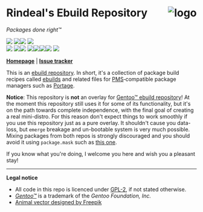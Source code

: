 Rindeal's Ebuild Repository <img src="./assets/logo_96.png" title="Sir Benjamin the Bull" alt="logo" align="right">
============================

<i>Packages done right™</i>

<!--- BADGES ---------------------------------------------------------------------------------------------------------->

[![][badge-ci-master]](https://travis-ci.com/rindeal/rindeal-ebuild-repo)
[![][badge-docker-label]![][badge-docker]](https://hub.docker.com/r/rindeal/portage-amd64-base/)
[![][badge-code-quality]](https://www.codacy.com/app/rindeal/rindeal-ebuild-repo)
<br/>
[![][badge-commit-stats-label]][git-commits-master]
[![][badge-first-commit]][git-first-commit][![][badge-last-commit]][git-commits-master]
[![][badge-commit-cadence-label]![][badge-commit-cadence-week]![][badge-commit-cadence-month]![][badge-commit-cadence-year]][github-pulse]
[![][badge-commits-queued]][git-compare-master-dev]

<!--- MENU ------------------------------------------------------------------------------------------------------------>

**[Homepage][homepage]** | **[Issue tracker][issue-tracker]**

<!--- DOCUMENT_START -------------------------------------------------------------------------------------------------->

This is an [ebuild repository][wiki-ebuild-repo]. In short, it's a collection of package build recipes
called [ebuilds][wiki-ebuild] and related files for [PMS][wiki-pms]&#8209;compatible package managers
such as [Portage][wiki-portage].

**Notice**: This repository is **not** an overlay for [Gentoo™ ebuild repository][]!
At the moment this repository still uses it for some of its functionality,
but it's on the path towards complete independence, with the final goal of creating a real mini-distro.
For this reason don't expect things to work smoothly if you use this repository just as a pure overlay.
It shouldn't cause you data-loss, but `emerge` breakage and un-bootable system is very much possible.
Mixing packages from both repos is strongly discouraged and you should avoid it using `package.mask`
such as [this one](https://github.com/rindeal/rindeal-ebuild-repo/blob/master/profiles/mask-alt-pkgs/gentoo/package.mask).

If you know what you're doing, I welcome you here and wish you a pleasant stay!

--------------------------------------------------------------------------------

**Legal notice**

- All code in this repo is licenced under [GPL-2](./LICENSE), if not stated otherwise.
- _[Gentoo™][]_ is a trademark of the _Gentoo Foundation, Inc._
- [Animal vector designed by Freepik](https://www.freepik.com/free-vector/polygonal-bull-head_747949.htm)

<!--- END_OF_DOCUMENT ------------------------------------------------------------------------------------------------->

[Gentoo™]: https://www.gentoo.org/ "main Gentoo™ project website"
[wiki-ebuild-repo]: https://wiki.gentoo.org/wiki/Ebuild_repository
[wiki-ebuild]: https://wiki.gentoo.org/wiki/Ebuild
[wiki-pms]: https://wiki.gentoo.org/wiki/Package_Manager_Specification
[wiki-portage]: https://wiki.gentoo.org/wiki/Portage
[Gentoo™ ebuild repository]: https://gitweb.gentoo.org/repo/gentoo.git/tree/

[homepage]: https://github.com/rindeal/rindeal-ebuild-repo
[issue-tracker]: https://github.com/rindeal/rindeal-ebuild-repo/issues
[INSTALL]: ./INSTALL.md
[installation-instructions]: ./INSTALL.md#how-to-install-this-repository

[github-pulse]: https://github.com/rindeal/rindeal-ebuild-repo/pulse "GitHub Pulse for rindeal-ebuild-repo"
[git-first-commit]:            https://github.com/rindeal/rindeal-ebuild-repo/commit/a7fdc35fde3388c2bf95b8beab8a14afb7082f31
[git-commits-master]:          https://github.com/rindeal/rindeal-ebuild-repo/commits/master
[git-compare-master-dev]:      https://github.com/rindeal/rindeal-ebuild-repo/compare/master...dev/rindeal

[badge-ci-master]:             https://img.shields.io/travis/rindeal/rindeal-ebuild-repo/master.svg?style=flat-square&label=CI@master&cacheSeconds=300
[badge-docker-label]:          https://img.shields.io/badge/-image-gray.svg?style=flat-square&logo=docker&cacheSeconds=86400
[badge-docker]:                https://semaphoreci.com/api/v1/rindeal/portage-docker-images/branches/master/shields_badge.svg
[badge-code-quality]:          https://img.shields.io/codacy/grade/3705846277d040f0946ac4d4e34c715f?logo=Codacy&style=flat-square&cacheSeconds=60
[badge-commit-stats-label]:    https://img.shields.io/badge/-commit%20stats:-gray.svg?style=flat-square&cacheSeconds=86400
[badge-first-commit]:          https://img.shields.io/date/1439332378.svg?label=first&style=flat-square&cacheSeconds=86400
[badge-last-commit]:           https://img.shields.io/github/last-commit/rindeal/rindeal-ebuild-repo/master.svg?label=last&style=flat-square&cacheSeconds=300
[badge-commit-cadence-label]:  https://img.shields.io/badge/-cadence-gray.svg?style=flat-square&cacheSeconds=86400
[badge-commit-cadence-week]:   https://img.shields.io/github/commit-activity/w/rindeal/rindeal-ebuild-repo.svg?label=&style=flat-square&cacheSeconds=60
[badge-commit-cadence-month]:  https://img.shields.io/github/commit-activity/m/rindeal/rindeal-ebuild-repo.svg?label=&style=flat-square&cacheSeconds=60
[badge-commit-cadence-year]:   https://img.shields.io/github/commit-activity/y/rindeal/rindeal-ebuild-repo.svg?label=&style=flat-square&cacheSeconds=60
[badge-commits-queued]:        https://img.shields.io/github/commits-since/rindeal/rindeal-ebuild-repo/master/dev/rindeal.svg?label=queued&style=flat-square&cacheSeconds=600
